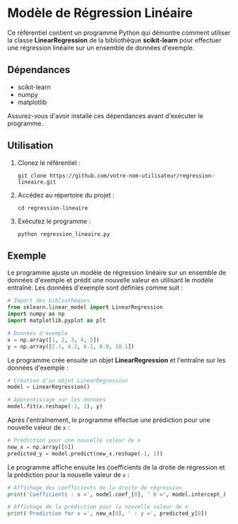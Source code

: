  # Modèle de Régression Linéaire

Ce référentiel contient un programme Python qui démontre comment utiliser la classe **LinearRegression** de la bibliothèque **scikit-learn** pour effectuer une régression linéaire sur un ensemble de données d'exemple.

## Dépendances
- scikit-learn
- numpy
- matplotlib

Assurez-vous d'avoir installé ces dépendances avant d'exécuter le programme.

## Utilisation

1. Clonez le référentiel :

   ```
   git clone https://github.com/votre-nom-utilisateur/regression-lineaire.git
   ```

2. Accédez au répertoire du projet :

   ```
   cd regression-lineaire
   ```

3. Exécutez le programme :

   ```
   python regression_lineaire.py
   ```

## Exemple

Le programme ajuste un modèle de régression linéaire sur un ensemble de données d'exemple et prédit une nouvelle valeur en utilisant le modèle entraîné. Les données d'exemple sont définies comme suit :

```python
# Import des bibliothèques
from sklearn.linear_model import LinearRegression
import numpy as np
import matplotlib.pyplot as plt

# Données d'exemple
x = np.array([1, 2, 3, 4, 5])
y = np.array([2.1, 4.2, 6.1, 8.0, 10.1])
```

Le programme crée ensuite un objet **LinearRegression** et l'entraîne sur les données d'exemple :

```python
# Création d'un objet LinearRegression
model = LinearRegression()

# Apprentissage sur les données
model.fit(x.reshape(-1, 1), y)
```

Après l'entraînement, le programme effectue une prédiction pour une nouvelle valeur de `x` :

```python
# Prédiction pour une nouvelle valeur de x
new_x = np.array([6])
predicted_y = model.predict(new_x.reshape(-1, 1))
```
Le programme affiche ensuite les coefficients de la droite de régression et la prédiction pour la nouvelle valeur de `x` :

```python
# Affichage des coefficients de la droite de régression
print('Coefficients : a =', model.coef_[0], ' b =', model.intercept_)

# Affichage de la prédiction pour la nouvelle valeur de x
print('Prediction for x =', new_x[0], ' : y =', predicted_y[0])
```


 

